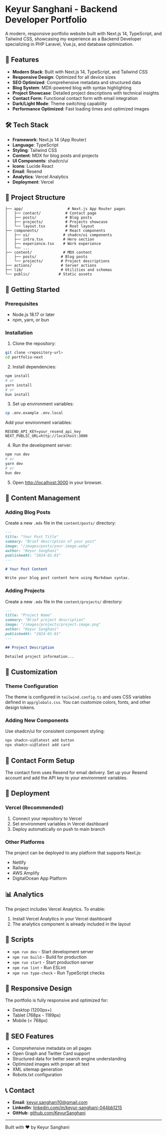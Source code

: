 # Keyur Sanghani - Backend Developer Portfolio

A modern, responsive portfolio website built with Next.js 14, TypeScript, and Tailwind CSS, showcasing my experience as a Backend Developer specializing in PHP Laravel, Vue.js, and database optimization.

## 🚀 Features

- **Modern Stack**: Built with Next.js 14, TypeScript, and Tailwind CSS
- **Responsive Design**: Optimized for all device sizes
- **SEO Optimized**: Comprehensive metadata and structured data
- **Blog System**: MDX-powered blog with syntax highlighting
- **Project Showcase**: Detailed project descriptions with technical insights
- **Contact Form**: Functional contact form with email integration
- **Dark/Light Mode**: Theme switching capability
- **Performance Optimized**: Fast loading times and optimized images

## 🛠️ Tech Stack

- **Framework**: Next.js 14 (App Router)
- **Language**: TypeScript
- **Styling**: Tailwind CSS
- **Content**: MDX for blog posts and projects
- **UI Components**: shadcn/ui
- **Icons**: Lucide React
- **Email**: Resend
- **Analytics**: Vercel Analytics
- **Deployment**: Vercel

## 📁 Project Structure

```
├── app/                    # Next.js App Router pages
│   ├── contact/           # Contact page
│   ├── posts/             # Blog posts
│   ├── projects/          # Projects showcase
│   └── layout.tsx         # Root layout
├── components/            # React components
│   ├── ui/               # shadcn/ui components
│   ├── intro.tsx         # Hero section
│   ├── experience.tsx    # Work experience
│   └── ...
├── content/              # MDX content
│   ├── posts/           # Blog posts
│   └── projects/        # Project descriptions
├── actions/             # Server actions
├── lib/                 # Utilities and schemas
└── public/             # Static assets
```

## 🚀 Getting Started

### Prerequisites

- Node.js 18.17 or later
- npm, yarn, or bun

### Installation

1. Clone the repository:
```bash
git clone <repository-url>
cd portfolio-next
```

2. Install dependencies:
```bash
npm install
# or
yarn install
# or
bun install
```

3. Set up environment variables:
```bash
cp .env.example .env.local
```

Add your environment variables:
```env
RESEND_API_KEY=your_resend_api_key
NEXT_PUBLIC_URL=http://localhost:3000
```

4. Run the development server:
```bash
npm run dev
# or
yarn dev
# or
bun dev
```

5. Open [http://localhost:3000](http://localhost:3000) in your browser.

## 📝 Content Management

### Adding Blog Posts

Create a new `.mdx` file in the `content/posts/` directory:

```markdown
---
title: "Your Post Title"
summary: "Brief description of your post"
image: "/images/posts/your-image.webp"
author: "Keyur Sanghani"
publishedAt: "2024-01-01"
---

# Your Post Content

Write your blog post content here using Markdown syntax.
```

### Adding Projects

Create a new `.mdx` file in the `content/projects/` directory:

```markdown
---
title: "Project Name"
summary: "Brief project description"
image: "/images/projects/project-image.png"
author: "Keyur Sanghani"
publishedAt: "2024-01-01"
---

## Project Description

Detailed project information...
```

## 🎨 Customization

### Theme Configuration

The theme is configured in `tailwind.config.ts` and uses CSS variables defined in `app/globals.css`. You can customize colors, fonts, and other design tokens.

### Adding New Components

Use shadcn/ui for consistent component styling:

```bash
npx shadcn-ui@latest add button
npx shadcn-ui@latest add card
```

## 📧 Contact Form Setup

The contact form uses Resend for email delivery. Set up your Resend account and add the API key to your environment variables.

## 🚀 Deployment

### Vercel (Recommended)

1. Connect your repository to Vercel
2. Set environment variables in Vercel dashboard
3. Deploy automatically on push to main branch

### Other Platforms

The project can be deployed to any platform that supports Next.js:

- Netlify
- Railway
- AWS Amplify
- DigitalOcean App Platform

## 📊 Analytics

The project includes Vercel Analytics. To enable:

1. Install Vercel Analytics in your Vercel dashboard
2. The analytics component is already included in the layout

## 🔧 Scripts

- `npm run dev` - Start development server
- `npm run build` - Build for production
- `npm run start` - Start production server
- `npm run lint` - Run ESLint
- `npm run type-check` - Run TypeScript checks

## 📱 Responsive Design

The portfolio is fully responsive and optimized for:

- Desktop (1200px+)
- Tablet (768px - 1199px)
- Mobile (< 768px)

## 🎯 SEO Features

- Comprehensive metadata on all pages
- Open Graph and Twitter Card support
- Structured data for better search engine understanding
- Optimized images with proper alt text
- XML sitemap generation
- Robots.txt configuration

## 📞 Contact

- **Email**: keyur.sanghani10@gmail.com
- **LinkedIn**: [linkedin.com/in/keyur-sanghani-044bb1215](https://linkedin.com/in/keyur-sanghani-044bb1215)
- **GitHub**: [github.com/KeyurSanghani](https://github.com/KeyurSanghani)

---

Built with ❤️ by Keyur Sanghani
